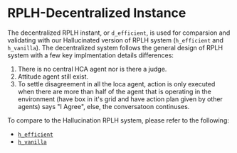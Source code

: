 # RPLH-Decentralized Instance
The decentralized RPLH instant, or `d_efficient`, is used for comparsion and validating with our Hallucinated version of RPLH system (`h_efficient` and `h_vanilla`). The decentralized system follows the general design of RPLH system with a few key implmentation details differences:

1. There is no central HCA agent nor is there a judge.
2. Attitude agent still exist.
3. To settle disagreement in all the loca agent, action is only executed when there are more than half of the agent that is operating in the environment (have box in it's grid and have action plan given by other agents) says "I Agree", else, the conversatoon continuses.

To compare to the Hallucination RPLH system, please refer to the following:

- [`h_efficient`](https://github.com/KevinBian107/RPLH/tree/master/rplh/h_efficient)
- [`h_vanilla`](https://github.com/KevinBian107/RPLH/tree/master/rplh/h_vanilla)

